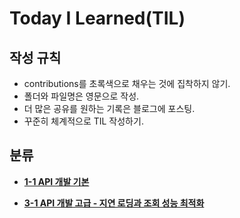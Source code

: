 # Today I Learned(TIL)

## 작성 규칙
- contributions를 초록색으로 채우는 것에 집착하지 않기.
- 폴더와 파일명은 영문으로 작성.
- 더 많은 공유를 원하는 기록은 블로그에 포스팅.
- 꾸준히 체계적으로 TIL 작성하기. 

## 분류

- [**1-1 API 개발 기본**](https://github.com/YeongJae0114/TIL/blob/main/Spring-Jpa-2/Spring-Jpa2_1-1.md)

- [**3-1 API 개발 고급 - 지연 로딩과 조회 성능 최적화**](https://github.com/YeongJae0114/TIL/blob/main/Spring-Jpa-2/Spring-Jpa2_3-1.md)
